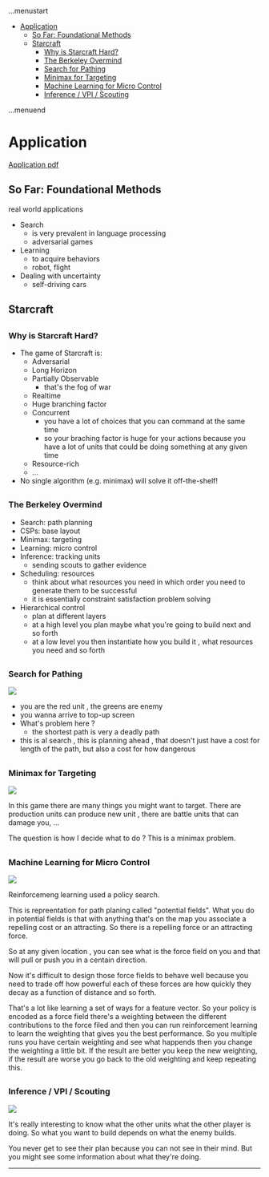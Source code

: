 ...menustart

- [Application](#e498749f3c42246d50b15c81c101d988)
    - [So Far: Foundational Methods](#c685cae5eb85421bc5bfe19350022e75)
    - [Starcraft](#8a6f8fa384efc23dcdcc19e7384bdc45)
        - [Why is Starcraft Hard?](#1fb75cfb7fe7923ca2bab57e2ebead57)
        - [The Berkeley Overmind](#8ae5d98a904e4bd489a504ec2b2154da)
        - [Search for Pathing](#b5c737bc93e07f225f5df7fc55d33245)
        - [Minimax for Targeting](#6f47e9d670285b5ac6e4db3ff10372d1)
        - [Machine Learning for Micro Control](#561c4a6fa7b27afca6a8b0eb8bf58887)
        - [Inference / VPI / Scouting](#85068d975072cc7193a0e53faa6e51ec)

...menuend


<h2 id="e498749f3c42246d50b15c81c101d988"></h2>


# Application 

[Application pdf](https://github.com/mebusy/cs188_fa18/blob/master/fa18_cs188_lectures_pdf/FA18_cs188_lecture24_advanced_applications_robotics_1pp.pdf)

<h2 id="c685cae5eb85421bc5bfe19350022e75"></h2>


## So Far: Foundational Methods

real world applications

- Search
    - is very prevalent in language processing
    - adversarial games
- Learning 
    - to acquire behaviors
    - robot, flight
- Dealing with uncertainty
    - self-driving cars






<h2 id="8a6f8fa384efc23dcdcc19e7384bdc45"></h2>


## Starcraft

<h2 id="1fb75cfb7fe7923ca2bab57e2ebead57"></h2>


### Why is Starcraft Hard?

- The game of Starcraft is:
    - Adversarial
    - Long Horizon
    - Partially Observable
        - that's the fog of war 
    - Realtime
    - Huge branching factor
    - Concurrent
        - you have a lot of choices that you can command at the same time 
        - so your braching factor is huge for your actions because you have a lot of units that could be doing something at any given time 
    - Resource-rich
    -  …
- No single algorithm (e.g. minimax) will solve it off-the-shelf!
    

<h2 id="8ae5d98a904e4bd489a504ec2b2154da"></h2>


### The Berkeley Overmind

- Search: path planning
- CSPs: base layout
- Minimax: targeting
- Learning: micro control
- Inference: tracking units
    - sending scouts to gather evidence
- Scheduling: resources
    - think about what resources you need in which order you need to generate them to be successful 
    - it is essentially constraint satisfaction problem solving
- Hierarchical control
    - plan at different layers 
    - at a high level you plan maybe what you're going to build next and so forth
    - at a low level you then instantiate how you build it , what resources you need and so forth 

<h2 id="b5c737bc93e07f225f5df7fc55d33245"></h2>


### Search for Pathing

![](../imgs/cs188_application_starcraft_search_for_pathing.png)

- you are the red unit , the greens are enemy 
- you wanna arrive to top-up screen
- What's problem here ?
    - the shortest path is very a deadly path
- this is al search , this is planning ahead , that doesn't just have a cost for length of the path, but also a cost for how dangerous 

 
<h2 id="6f47e9d670285b5ac6e4db3ff10372d1"></h2>


### Minimax for Targeting

![](../imgs/cs188_application_starcraft_minimax_for_targeting.jpg)

In this game there are many things you might want to target.  There are production units can produce new unit , there are battle units that can damage you, ...  

The question is how I decide what to do ?   This is a minimax problem.  

<h2 id="561c4a6fa7b27afca6a8b0eb8bf58887"></h2>


### Machine Learning for Micro Control

![](../imgs/cs188_application_starcraft_micro_control.jpg)

Reinforcemeng learning used a policy search.

This is repreentation for path planing called "potential fields".  What you do in potential fields is that with anything that's on the map you associate a repelling cost or an attracting. So there is a repelling force or an attracting force. 

So at any given location , you can see what is the force field on you and that will pull or push you in a centain direction. 

Now it's difficult to design those force fields to behave well because you need to trade off how powerful each of these forces are how quickly they decay as a function of distance and so forth.

That's a lot like learning a set of ways for a feature vector.  So your policy is encoded as a force field there's a weighting between the different contributions to the force filed and then you can run reinforcement learning to learn the weighting that gives you the best performance.  So you multiple runs you have certain weighting and see what happends then you change the weighting a little bit. If the result are better  you keep the new weighting, if the result are worse you go back to the old weighting and keep repeating this. 


<h2 id="85068d975072cc7193a0e53faa6e51ec"></h2>


### Inference / VPI / Scouting

![](../imgs/cs188_application_starcraft_inference_VPI_scouting.jpg)

It's really interesting to know what the other units what the other player is doing. So what you want to build depends on what the enemy builds.  

You never get to see their plan because you can not see in their mind. But you might see some information  about what they're doing. 


---












